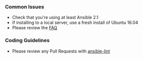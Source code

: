 ### Common Issues

* Check that you're using at least Ansible 2.1
* If installing to a local server, use a fresh install of Ubuntu 16.04
* Please review the [FAQ](https://github.com/trailofbits/algo#faq)

### Coding Guidelines

* Please review any Pull Requests with [ansible-lint](https://github.com/willthames/ansible-lint)
